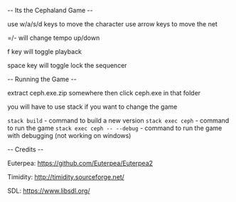 -- Its the Cephaland Game --

use w/a/s/d keys to move the character
use arrow keys to move the net

=/- will change tempo up/down

f key will toggle playback

space key will toggle lock the sequencer

-- Running the Game --

extract ceph.exe.zip somewhere then click ceph.exe in that folder

you will have to use stack if you want to change the game

`stack build` - command to build a new version
`stack exec ceph` - command to run the game
`stack exec ceph -- --debug` - command to run the game with debugging (not working on windows)

-- Credits --

Euterpea: https://github.com/Euterpea/Euterpea2

Timidity: http://timidity.sourceforge.net/

SDL: https://www.libsdl.org/

